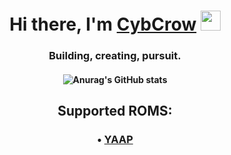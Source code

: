 <h1 align="center">Hi there, I'm <a href="https://t.me/CybCrow" target="_blank">CybCrow</a>
<img src="https://github.com/blackcater/blackcater/raw/main/images/Hi.gif" height="32"/></h1>
<h3 align="center">Building, creating, pursuit.</h3>
<h4 align="center">

![Anurag's GitHub stats](https://github-readme-stats.vercel.app/api?username=CybCroww&theme=nord)

</h4>
<h2 align="center">Supported ROMS:</h2>
<h3 align="center">
• <a href="https://github.com/yaap" target="_blank">YAAP</a>
